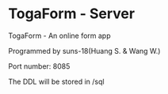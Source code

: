 # TogaForm - Server
TogaForm - An online form app

Programmed by suns-18(Huang S. & Wang W.)

Port number: 8085

The DDL will be stored in /sql